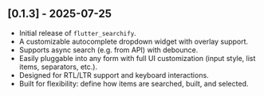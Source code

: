 ## [0.1.3] - 2025-07-25

- Initial release of `flutter_searchify`.
- A customizable autocomplete dropdown widget with overlay support.
- Supports async search (e.g. from API) with debounce.
- Easily pluggable into any form with full UI customization (input style, list items, separators, etc.).
- Designed for RTL/LTR support and keyboard interactions.
- Built for flexibility: define how items are searched, built, and selected.
